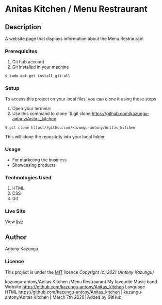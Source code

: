 # Anitas Kitchen / Menu Restraurant
## Description
A website page that displays information about the Menu Restraurant
### Prerequisites
1. Git hub account
2. Git installed in your machine
```
$ sudo apt-get install git-all
```
### Setup
To access this project on your local files, you can clone it using these steps
1. Open your terminal
1. Use this command to clone `$ git clone https://github.com/kazungu-antony/Anitas_kitchen
```
$ git clone https://github.com/kazungu-antony/Anitas_kitchen
```
 This will clone the repositoty into your local folder
### Usage
* For marketing the business
* Showcasing products
### Technologies Used
1. HTML
2. CSS
3. Git
### Live Site
View [live](https://kazungu-antony.github.io/Favorite_band/)
## Author
Antony Kazungu
### Licence
This project is under the  [MIT](LICENSE) licence
*Copyright (c) 2021 (Antony Kazungu)*

kazungu-antony/Anitas Kitchen /Menu Restraurant
My favourite Music band
Website
https://github.com/kazungu-antony/Anitas_kitchen
Language
HTML
<https://github.com/kazungu-antony/Anitas_kitchen> | kazungu-antony/Anitas Kitchen | March 7th 2020| Added by GitHub